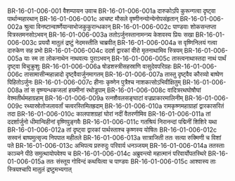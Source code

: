 BR-16-01-006-001	वैशम्पायन उवाच
BR-16-01-006-001a	दारुकोऽपि कुरून्गत्वा दृष्ट्वा पार्थान्महारथान्
BR-16-01-006-001c	आचष्ट मौसले वृष्णीनन्योन्येनोपसंहृतान्
BR-16-01-006-002a	श्रुत्वा विनष्टान्वार्ष्णेयान्सभोजकुकुरान्धकान्
BR-16-01-006-002c	पाण्डवाः शोकसन्तप्ता वित्रस्तमनसोऽभवन्
BR-16-01-006-003a	ततोऽर्जुनस्तानामन्त्र्य केशवस्य प्रियः सखा
BR-16-01-006-003c	प्रययौ मातुलं द्रष्टुं नेदमस्तीति चाब्रवीत्
BR-16-01-006-004a	स वृष्णिनिलयं गत्वा दारुकेण सह प्रभो
BR-16-01-006-004c	ददर्श द्वारकां वीरो मृतनाथामिव स्त्रियम्
BR-16-01-006-005a	याः स्म ता लोकनाथेन नाथवत्यः पुराऽभवन्
BR-16-01-006-005c	तास्त्वनाथास्तदा नाथं पार्थं दृष्ट्वा विचुक्रुशुः
BR-16-01-006-006a	षोडशस्त्रीसहस्राणि वासुदेवपरिग्रहः
BR-16-01-006-006c	तासामासीन्महान्नादो दृष्ट्वैवार्जुनमागतम्
BR-16-01-006-007a	तास्तु दृष्ट्वैव कौरव्यो बाष्पेण पिहितोऽर्जुनः
BR-16-01-006-007c	हीनाः कृष्णेन पुत्रैश्च नाशकत्सोऽभिवीक्षितुम्
BR-16-01-006-008a	तां स वृष्ण्यन्धकजलां हयमीनां रथोडुपाम्
BR-16-01-006-008c	वादित्ररथघोषौघां वेश्मतीर्थमहाग्रहाम्
BR-16-01-006-009a	रत्नशैवलसङ्घाटां वज्रप्राकारमालिनीम्
BR-16-01-006-009c	रथ्यास्रोतोजलावर्तां चत्वरस्तिमितह्रदाम्
BR-16-01-006-010a	रामकृष्णमहाग्राहां द्वारकासरितं तदा
BR-16-01-006-010c	कालपाशग्रहां घोरां नदीं वैतरणीमिव
BR-16-01-006-011a	तां ददर्शार्जुनो धीमान्विहीनां वृष्णिपुङ्गवैः
BR-16-01-006-011c	गतश्रियं निरानन्दां पद्मिनीं शिशिरे यथा
BR-16-01-006-012a	तां दृष्ट्वा द्वारकां पार्थस्ताश्च कृष्णस्य योषितः
BR-16-01-006-012c	सस्वनं बाष्पमुत्सृज्य निपपात महीतले
BR-16-01-006-013a	सात्राजिती ततः सत्या रुक्मिणी च विशां पते
BR-16-01-006-013c	अभिपत्य प्ररुरुदुः परिवार्य धनञ्जयम्
BR-16-01-006-014a	ततस्ताः काञ्चने पीठे समुत्थायोपवेश्य च
BR-16-01-006-014c	अब्रुवन्त्यो महात्मानं परिवार्योपतस्थिरे
BR-16-01-006-015a	ततः संस्तूय गोविन्दं कथयित्वा च पाण्डवः
BR-16-01-006-015c	आश्वास्य ताः स्त्रियश्चापि मातुलं द्रष्टुमभ्यगात्
